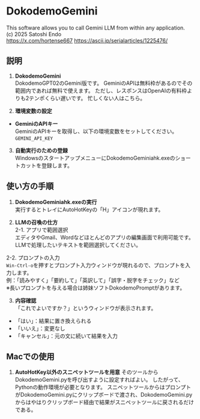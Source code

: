 # DokodemoGemini

This software allows you to call Gemini LLM from within any application.  
(c) 2025 Satoshi Endo  
https://x.com/hortense667
https://ascii.jp/serialarticles/1225476/

## 説明

1. **DokodemoGemini**  
DokodemoGPT02のGemini版です。
GeminiのAPIは無料枠があるのでその範囲内であれば無料で使えます。
ただし、レスポンスはOpenAIの有料枠よりも2テンポくらい遅いです。
忙しくない人はこちら。

3. **環境変数の設定**  
- **GeminiのAPIキー**  
  GeminiのAPIキーを取得し、以下の環境変数をセットしてください。  
  `GEMINI_API_KEY`

3. **自動実行のための登録**  
WindowsのスタートアップメニューにDokodemoGeminiahk.exeのショートカットを登録します。

## 使い方の手順

1. **DokodemoGeminiahk.exeの実行**  
実行するとトレイにAutoHotKeyの「H」アイコンが現れます。

2. **LLMの召喚の仕方**  
2-1. アプリで範囲選択  
エディタやGmail、Wordなどほとんどのアプリの編集画面で利用可能です。  
LLMで処理したいテキストを範囲選択してください。

2-2. プロンプトの入力  
`Win-Ctrl-o`を押すとプロンプト入力ウィンドウが現れるので、プロンプトを入力します。  
例：「読みやすく」「要約して」「英訳して」「誤字・脱字をチェック」など  
※長いプロンプトを与える場合は姉妹ソフトDokodemoPromptがあります。

3. **内容確認**  
「これでよいですか？」というウィンドウが表示されます。  
- 「はい」：結果に置き換えられる  
- 「いいえ」：変更なし  
- 「キャンセル」：元の文に続いて結果を入力

## Macでの使用
1. **AutoHotKey以外のスニペットツールを用意**
そのツールからDokodemoGemini.pyを呼び出すように設定すればよい。
したがって、Pythonの動作環境が必要となります。
スニペットツールからはプロンプトがDokodemoGemini.pyにクリップボードで渡され、DokodemoGemini.pyからはやはりクリップボード経由で結果がスニペットツールに戻されるだけである。

